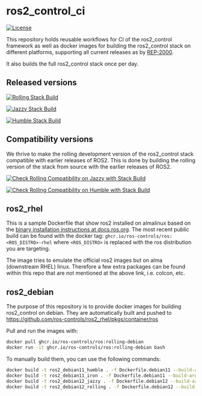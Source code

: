 # ros2_control_ci

[![License](https://img.shields.io/badge/License-Apache%202.0-blue.svg)](https://opensource.org/licenses/Apache-2.0)

This repository holds reusable workflows for CI of the ros2_control framework as well as docker images for building the ros2_control stack on different platforms, supporting all current releases as by [REP-2000](https://ros.org/reps/rep-2000.html).

It also builds the full ros2_control stack once per day.

## Released versions

[![Rolling Stack Build](https://github.com/ros-controls/ros2_control_ci/actions/workflows/rolling-binary-build.yml/badge.svg)](https://github.com/ros-controls/ros2_control_ci/actions/workflows/rolling-binary-build.yml)

[![Jazzy Stack Build](https://github.com/ros-controls/ros2_control_ci/actions/workflows/jazzy-binary-build.yml/badge.svg)](https://github.com/ros-controls/ros2_control_ci/actions/workflows/jazzy-binary-build.yml)

[![Humble Stack Build](https://github.com/ros-controls/ros2_control_ci/actions/workflows/humble-binary-build.yml/badge.svg)](https://github.com/ros-controls/ros2_control_ci/actions/workflows/humble-binary-build.yml)

## Compatibility versions
We thrive to make the rolling development version of the ros2_control stack compatible with earlier releases of ROS2. This is done by building the rolling version of the stack from source with the earlier releases of ROS2.

[![Check Rolling Compatibility on Jazzy with Stack Build](https://github.com/ros-controls/ros2_control_ci/actions/workflows/rolling-compatibility-jazzy-binary-build.yml/badge.svg)](https://github.com/ros-controls/ros2_control_ci/actions/workflows/rolling-compatibility-jazzy-binary-build.yml)

[![Check Rolling Compatibility on Humble with Stack Build](https://github.com/ros-controls/ros2_control_ci/actions/workflows/rolling-compatibility-humble-binary-build.yml/badge.svg)](https://github.com/ros-controls/ros2_control_ci/actions/workflows/rolling-compatibility-humble-binary-build.yml)

## ros2_rhel
This is a sample Dockerfile that show ros2 installed on almalinux based on the [binary installation instructions at docs.ros.org](https://docs.ros.org/en/rolling/Installation/RHEL-Install-RPMs.html). The most recent public build can be found with the docker tag: `ghcr.io/ros-controls/ros:<ROS_DISTRO>-rhel` where `<ROS_DISTRO>` is replaced with the ros distribution you are targeting.

The image tries to emulate the official ros2 images but on alma (downstream RHEL) linux. Therefore a few extra packages can be found within this repo that are not mentioned at the above link, i.e. colcon, etc.

## ros2_debian

The purpose of this repository is to provide docker images for building ros2_control on debian.
They are automatically built and pushed to https://github.com/ros-controls/ros2_rhel/pkgs/container/ros

Pull and run the images with:
```bash
docker pull ghcr.io/ros-controls/ros:rolling-debian
docker run -it ghcr.io/ros-controls/ros:rolling-debian bash
```

To manually build them, you can use the following commands:
```bash
docker build -t ros2_debian11_humble . -f Dockerfile.debian11 --build-arg ROS_DISTRO=humble
docker build -t ros2_debian11_iron . -f Dockerfile.debian11 --build-arg ROS_DISTRO=iron
docker build -t ros2_debian12_jazzy . -f Dockerfile.debian12 --build-arg ROS_DISTRO=jazzy
docker build -t ros2_debian12_rolling . -f Dockerfile.debian12 --build-arg ROS_DISTRO=rolling
```
